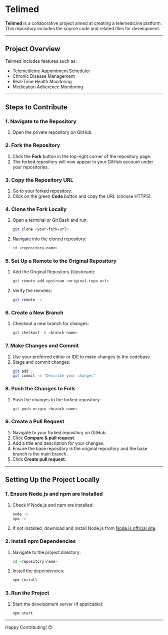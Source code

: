 # Telimed

**Telimed** is a collaborative project aimed at creating a telemedicine platform. This repository includes the source code and related files for development.

---

## Project Overview

Telimed includes features such as:
- Telemedicine Appointment Scheduler
- Chronic Disease Management
- Real-Time Health Monitoring
- Medication Adherence Monitoring

---

## Steps to Contribute

### 1. Navigate to the Repository
1. Open the private repository on GitHub.

### 2. Fork the Repository
1. Click the **Fork** button in the top-right corner of the repository page.
2. The forked repository will now appear in your GitHub account under your repositories.

### 3. Copy the Repository URL
1. Go to your forked repository.
2. Click on the green **Code** button and copy the URL (choose HTTPS).

### 4. Clone the Fork Locally
1. Open a terminal or Git Bash and run:
   ```bash
   git clone <your-fork-url>
   ```
2. Navigate into the cloned repository:
   ```bash
   cd <repository-name>
   ```

### 5. Set Up a Remote to the Original Repository
1. Add the Original Repository (Upstream):
   ```bash
   git remote add upstream <original-repo-url>
   ```
2. Verify the remotes:
   ```bash
   git remote -v
   ```

### 6. Create a New Branch
1. Checkout a new branch for changes:
   ```bash
   git checkout -b <branch-name>
   ```

### 7. Make Changes and Commit
1. Use your preferred editor or IDE to make changes to the codebase.
2. Stage and commit changes:
   ```bash
   git add .
   git commit -m "Describe your changes"
   ```

### 8. Push the Changes to Fork
1. Push the changes to the forked repository:
   ```bash
   git push origin <branch-name>
   ```

### 9. Create a Pull Request
1. Navigate to your forked repository on GitHub.
2. Click **Compare & pull request**.
3. Add a title and description for your changes.
4. Ensure the base repository is the original repository and the base branch is the main branch.
5. Click **Create pull request**.

---

## Setting Up the Project Locally

### 1. Ensure Node.js and npm are Installed
1. Check if Node.js and npm are installed:
   ```bash
   node -v
   npm -v
   ```
2. If not installed, download and install Node.js from [Node.js official site](https://nodejs.org/).

### 2. Install npm Dependencies
1. Navigate to the project directory:
   ```bash
   cd <repository-name>
   ```
2. Install the dependencies:
   ```bash
   npm install
   ```

### 3. Run the Project
1. Start the development server (if applicable):
   ```bash
   npm start
   ```

---



Happy Contributing! 😊
